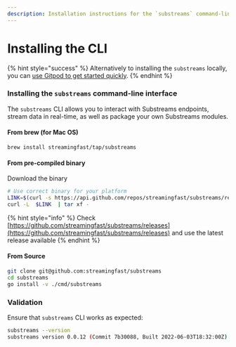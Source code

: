 ```yaml
---
description: Installation instructions for the `substreams` command-line interface.
---
```


# Installing the CLI

{% hint style="success" %}
Alternatively to installing the `substreams` locally, you can [use Gitpod to get started quickly](../developer-guide/installation-requirements.md).
{% endhint %}

### Installing the `substreams` command-line interface

The `substreams` CLI allows you to interact with Substreams endpoints, stream data in real-time, as well as package your own Substreams modules.

#### From brew (for Mac OS)

```
brew install streamingfast/tap/substreams
```

#### From pre-compiled binary

Download the binary

```bash
# Use correct binary for your platform
LINK=$(curl -s https://api.github.com/repos/streamingfast/substreams/releases/latest%7C awk '/download.url.*linux/ {print $2}' | sed 's/"//g')
curl -L  $LINK  | tar xf -
```

{% hint style="info" %}
Check [https://github.com/streamingfast/substreams/releases](https://github.com/streamingfast/substreams/releases) and use the latest release available
{% endhint %}

#### From Source

```bash
git clone git@github.com:streamingfast/substreams
cd substreams
go install -v ./cmd/substreams
```

### Validation

Ensure that `substreams` CLI works as expected:

```bash
substreams --version
substreams version 0.0.12 (Commit 7b30088, Built 2022-06-03T18:32:00Z)
```
